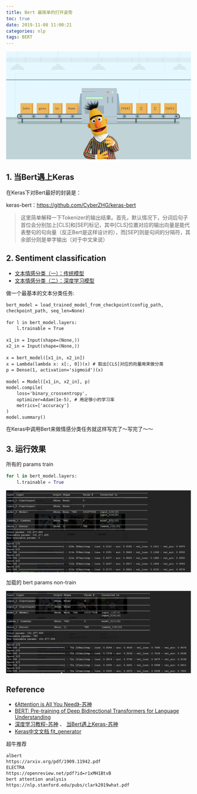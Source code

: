 ```yaml
---
title: Bert 最简单的打开姿势
toc: true
date: 2019-11-08 11:00:21
categories: nlp
tags: BERT
---
```


<img src="/images/nlp/bert-keras-1.jpeg" width="550" alt="bert 遇见 keras" />

<!-- more -->

## 1. 当Bert遇上Keras

在Keras下对Bert最好的封装是：

keras-bert：https://github.com/CyberZHG/keras-bert

> 这里简单解释一下Tokenizer的输出结果。首先，默认情况下，分词后句子首位会分别加上[CLS]和[SEP]标记，其中[CLS]位置对应的输出向量是能代表整句的句向量（反正Bert是这样设计的），而[SEP]则是句间的分隔符，其余部分则是单字输出（对于中文来说）

## 2. Sentiment classification

- [文本情感分类（一）：传统模型][3] 
- [文本情感分类（二）：深度学习模型][4] 

做一个最基本的文本分类任务:

```
bert_model = load_trained_model_from_checkpoint(config_path, checkpoint_path, seq_len=None)

for l in bert_model.layers:
    l.trainable = True

x1_in = Input(shape=(None,))
x2_in = Input(shape=(None,))

x = bert_model([x1_in, x2_in])
x = Lambda(lambda x: x[:, 0])(x) # 取出[CLS]对应的向量用来做分类
p = Dense(1, activation='sigmoid')(x)

model = Model([x1_in, x2_in], p)
model.compile(
    loss='binary_crossentropy',
    optimizer=Adam(1e-5), # 用足够小的学习率
    metrics=['accuracy']
)
model.summary()
```

在Keras中调用Bert来做情感分类任务就这样写完了～写完了～～

## 3. 运行效果

所有的 params train

```python
for l in bert_model.layers:
    l.trainable = True
```

<img src="/images/nlp/bert-keras-2.png" width="800" alt="bert keras Sentiment analysis" />

加载的 bert params non-train

<img src="/images/nlp/bert-keras-3.png" width="800" alt="bert keras Sentiment analysis" />

## Reference

- [《Attention is All You Need》-苏神][1]
- [BERT: Pre-training of Deep Bidirectional Transformers for Language Understanding][2]
- [深度学习教程-苏神][5] 、 [当Bert遇上Keras-苏神][6]
- [Keras中文文档 fit_generator][7]

[1]: https://kexue.fm/archives/4765
[2]: https://arxiv.org/abs/1810.04805
[3]: https://kexue.fm/archives/3360
[4]: https://kexue.fm/archives/3414
[5]: https://blog.csdn.net/itplus
[6]: https://kexue.fm/archives/6736
[7]: https://keras.io/zh/models/model/#fit_generator

超牛推荐

```
albert
https://arxiv.org/pdf/1909.11942.pdf
ELECTRA
https://openreview.net/pdf?id=r1xMH1BtvB
bert attention analysis
https://nlp.stanford.edu/pubs/clark2019what.pdf
```